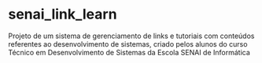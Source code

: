 # senai_link_learn
Projeto de um sistema de gerenciamento de links e tutoriais com conteúdos referentes ao desenvolvimento de sistemas, criado pelos alunos do curso Técnico em Desenvolvimento de Sistemas da Escola SENAI de Informática
